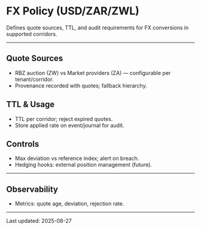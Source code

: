 # FX Policy (USD/ZAR/ZWL)

Defines quote sources, TTL, and audit requirements for FX conversions in supported corridors.

---

## Quote Sources
- RBZ auction (ZW) vs Market providers (ZA) — configurable per tenant/corridor.
- Provenance recorded with quotes; fallback hierarchy.

## TTL & Usage
- TTL per corridor; reject expired quotes.
- Store applied rate on event/journal for audit.

## Controls
- Max deviation vs reference index; alert on breach.
- Hedging hooks: external position management (future).

---

## Observability
- Metrics: quote age, deviation, rejection rate.

---

Last updated: 2025-08-27
